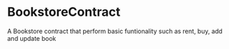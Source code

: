 # BookstoreContract
A Bookstore contract that perform basic funtionality such as rent, buy, add and update book
